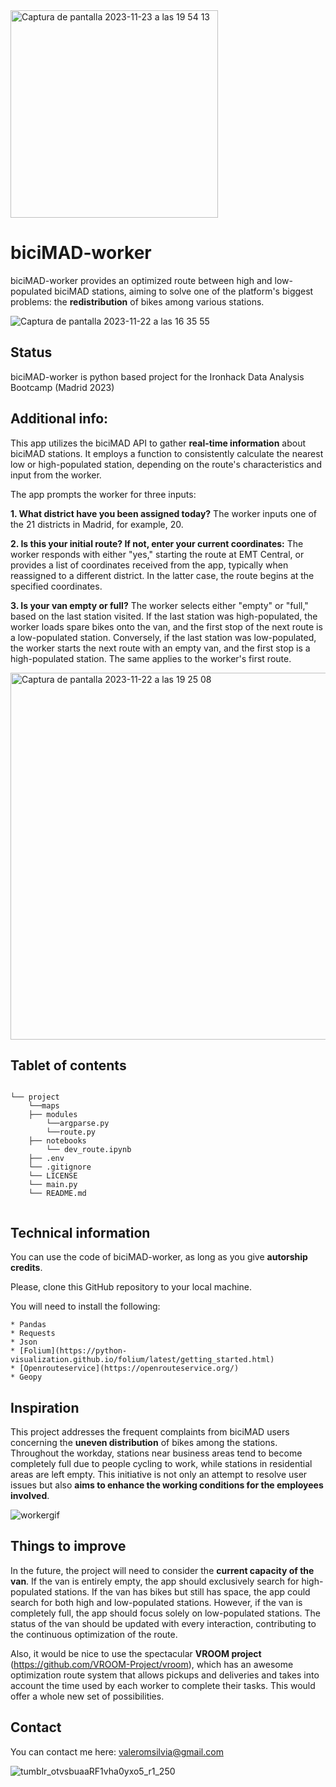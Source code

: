 
<img width="332" alt="Captura de pantalla 2023-11-23 a las 19 54 13" src="https://github.com/silviluliuma/biciMAD-worker/assets/138609959/9c2deb88-1c3d-49bf-80ec-2f6641977114">

# __biciMAD-worker__

biciMAD-worker provides an optimized route between high and low-populated biciMAD stations, aiming to solve one of the platform's biggest problems: the **redistribution** of bikes among various stations.

![Captura de pantalla 2023-11-22 a las 16 35 55](https://github.com/silviluliuma/ih_datamadpt0923_project_m1/assets/138609959/4add47cd-53ff-4b07-9463-e03914177fd5)


## **Status**

biciMAD-worker is python based project for the Ironhack Data Analysis Bootcamp (Madrid 2023)

## **Additional info:**

This app utilizes the biciMAD API to gather **real-time information** about biciMAD stations. It employs a function to consistently calculate the nearest low or high-populated station, depending on the route's characteristics and input from the worker.

The app prompts the worker for three inputs:

**1. What district have you been assigned today?** The worker inputs one of the 21 districts in Madrid, for example, 20.

**2. Is this your initial route? If not, enter your current coordinates:** The worker responds with either "yes," starting the route at EMT Central, or provides a list of coordinates received from the app, typically when reassigned to a different district. In the latter case, the route begins at the specified coordinates.

**3. Is your van empty or full?** The worker selects either "empty" or "full," based on the last station visited. If the last station was high-populated, the worker loads spare bikes onto the van, and the first stop of the next route is a low-populated station. Conversely, if the last station was low-populated, the worker starts the next route with an empty van, and the first stop is a high-populated station. The same applies to the worker's first route.

<img width="587" alt="Captura de pantalla 2023-11-22 a las 19 25 08" src="https://github.com/silviluliuma/ih_datamadpt0923_project_m1/assets/138609959/39526901-5afb-4be3-a587-70e537db7455">


## **Tablet of contents**

```

└── project
    └──maps 
    ├── modules
        └──argparse.py 
        └──route.py 
    ├── notebooks
        └── dev_route.ipynb
    ├── .env 
    └── .gitignore
    └── LICENSE
    └── main.py
    └── README.md
    
```
## **Technical information**

You can use the code of biciMAD-worker, as long as you give **autorship credits**. 

Please, clone this GitHub repository to your local machine.

You will need to install the following:

    * Pandas
    * Requests
    * Json
    * [Folium](https://python-visualization.github.io/folium/latest/getting_started.html)
    * [Openrouteservice](https://openrouteservice.org/)
    * Geopy

## **Inspiration**

This project addresses the frequent complaints from biciMAD users concerning the **uneven distribution** of bikes among the stations. Throughout the workday, stations near business areas tend to become completely full due to people cycling to work, while stations in residential areas are left empty. This initiative is not only an attempt to resolve user issues but also **aims to enhance the working conditions for the employees involved**.

![workergif](https://github.com/silviluliuma/biciMAD-worker/assets/138609959/2e78b1ff-e210-4ff5-8654-d8eb1033d25d)


## **Things to improve**

In the future, the project will need to consider the **current capacity of the van**. If the van is entirely empty, the app should exclusively search for high-populated stations. If the van has bikes but still has space, the app could search for both high and low-populated stations. However, if the van is completely full, the app should focus solely on low-populated stations. The status of the van should be updated with every interaction, contributing to the continuous optimization of the route.

Also, it would be nice to use the spectacular **VROOM project** (https://github.com/VROOM-Project/vroom), which has an awesome optimization route system that allows pickups and deliveries and takes into account the time used by each worker to complete their tasks. This would offer a whole new set of possibilities.

## **Contact**

You can contact me here: valeromsilvia@gmail.com

![tumblr_otvsbuaaRF1vha0yxo5_r1_250](https://github.com/silviluliuma/ih_datamadpt0923_project_m1/assets/138609959/f597f7de-0741-4079-a9ac-a94b92359e8a)
